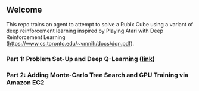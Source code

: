 ## Welcome

This repo trains an agent to attempt to solve a Rubix Cube using a variant of deep reinforcement learning inspired by Playing Atari with Deep Reinforcement Learning (https://www.cs.toronto.edu/~vmnih/docs/dqn.pdf).


### Part 1: Problem Set-Up and Deep Q-Learning ([link](notebooks/intro.ipynb))

### Part 2: Adding Monte-Carlo Tree Search and GPU Training via Amazon EC2

